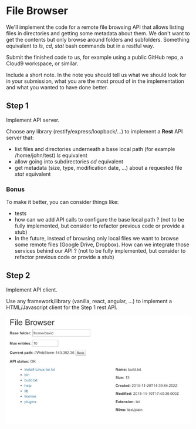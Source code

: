 # File Browser

We'll implement the code for a remote file browsing API that allows listing files
in directories and getting some metadata about them.
We don't want to get the contents but only browse around folders and subfolders.
Something equivalent to *ls*, *cd*, *stat* bash commands but in a restful way.

Submit the finished code to us, for example using a public GitHub repo, a Cloud9
workspace, or similar.

Include a short note. In the note you should tell us what we should
look for in your submission, what you are the most proud of in the implementation and
what you wanted to have done better.

## Step 1

Implement API server.

Choose any library (restify/express/loopback/...) to implement a **Rest** API server that:
 * list files and directories underneath a base local path (for example /home/john/test)
   _ls_ equivalent
 * allow going into subdirectories
   _cd_ equivalent
 * get metadata (size, type, modification date, ...) about a requested file
   _stat_ equivalent


### Bonus

To make it better, you can consider things like:
 * tests
 * how can we add API calls to configure the base local path ?
   (not to be fully implemented, but consider to refactor previous code or provide a stub)
 * In the future, instead of browsing only local files we want to browse some
   remote files (Google Drive, Dropbox). How can we integrate those services
   behind our API ?
   (not to be fully implemented, but consider to refactor previous code or provide a stub)

## Step 2

Implement API client.

Use any framework/library (vanilla, react, angular, ...) to implement a HTML/Javascript client for the Step 1 rest API.

![example screen shot](/client_example.jpg?raw=true)
